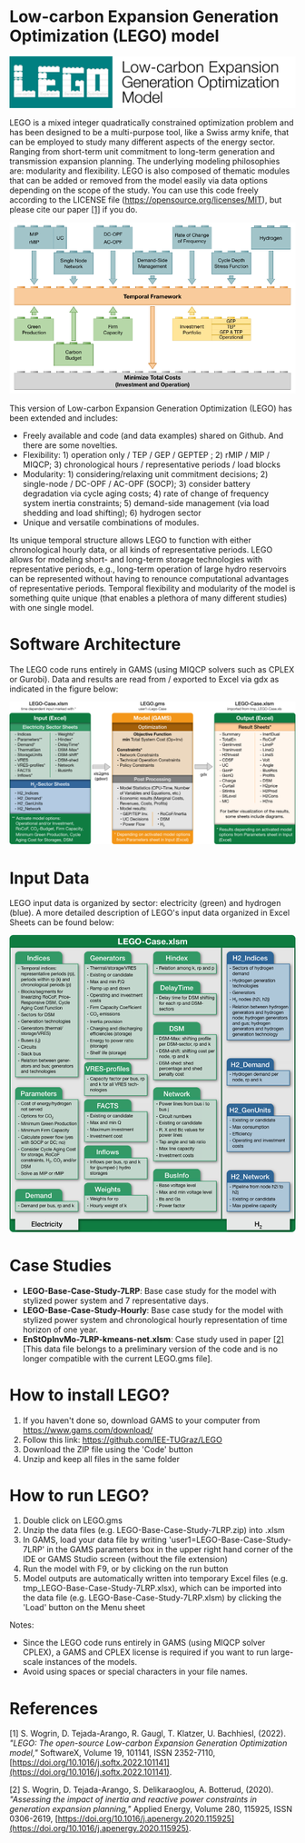 # Low-carbon Expansion Generation Optimization (LEGO) model

![LEGO's architecture.](Figures/LEGO_Logo.jpg)

LEGO is a mixed integer quadratically constrained optimization problem and has been designed to be a multi-purpose tool, like a Swiss army knife, that can be employed to study many different aspects of the energy sector. Ranging from short-term unit commitment to long-term generation and transmission expansion planning. The underlying modeling philosophies are: modularity and flexibility. LEGO is also composed of thematic modules that can be added or removed from the model easily via data options depending on the scope of the study. You can use this code freely according to the LICENSE file (https://opensource.org/licenses/MIT), but please cite our paper [[1]](https://doi.org/10.1016/j.softx.2022.101141) if you do.

![LEGO's architecture.](Figures/LEGO_Module.png)

This version of Low-carbon Expansion Generation Optimization (LEGO) has been extended and includes:
* Freely available and code (and data examples) shared on Github. And there are some novelties.
* Flexibility:  1) operation only / TEP / GEP / GEPTEP ; 2) rMIP / MIP / MIQCP; 3) chronological hours / representative periods / load blocks
* Modularity:   1) considering/relaxing unit commitment decisions; 2) single-node / DC-OPF / AC-OPF (SOCP); 3) consider battery degradation via cycle aging costs; 4) rate of change of frequency system inertia constraints; 5) demand-side management (via load shedding and load shifting); 6) hydrogen sector
* Unique and versatile combinations of modules.

Its unique temporal structure allows LEGO to function with either chronological hourly data, or all kinds of representative periods. LEGO allows for modeling short- and long-term storage technologies with representative periods, e.g., long-term operation of large hydro reservoirs can be represented without having to renounce computational advantages of representative periods. Temporal flexibility and modularity of the model is something quite unique (that enables a plethora of many different studies) with one single model.

# Software Architecture
The LEGO code runs entirely in GAMS (using MIQCP solvers such as CPLEX or Gurobi). Data and results are read from / exported to Excel via gdx as indicated in the figure below:

![LEGO's architecture.](Figures/LEGO_SoftwareArchitecture.png)

# Input Data
LEGO input data is organized by sector: electricity (green) and hydrogen (blue). A more detailed description of LEGO's input data organized in Excel Sheets can be found below:

![LEGO's architecture.](Figures/LEGO_InputSheets.png)

# Case Studies
* **LEGO-Base-Case-Study-7LRP**: Base case study for the model with stylized power system and 7 representative days.
* **LEGO-Base-Case-Study-Hourly**: Base case study for the model with stylized power system and chronological hourly representation of time horizon of one year.
* **EnStOpInvMo-7LRP-kmeans-net.xlsm**: Case study used in paper [[2]](https://doi.org/10.1016/j.apenergy.2020.115925) [This data file belongs to a preliminary version of the code and is no longer compatible with the current LEGO.gms file].


# How to install LEGO?
1) If you haven't done so, download GAMS to your computer from https://www.gams.com/download/
2)	Follow this link: https://github.com/IEE-TUGraz/LEGO
3)	Download the ZIP file using the 'Code' button
4)	Unzip and keep all files in the same folder
  
# How to run LEGO?
1)	Double click on LEGO.gms
2) Unzip the data files (e.g. LEGO-Base-Case-Study-7LRP.zip) into .xlsm 
3) In GAMS, load your data file by writing 'user1=LEGO-Base-Case-Study-7LRP' in the GAMS parameters box in the upper right hand corner of the IDE or GAMS Studio screen (without the file extension)
4) Run the model with F9, or by clicking on the run button
5) Model outputs are automatically written into temporary Excel files (e.g. tmp_LEGO-Base-Case-Study-7LRP.xlsx), which can be imported into the data file (e.g. LEGO-Base-Case-Study-7LRP.xlsm) by clicking the 'Load' button on the Menu sheet

Notes:
* Since the LEGO code runs entirely in GAMS (using MIQCP solver CPLEX), a GAMS and CPLEX license is required if you want to run large-scale instances of the models.
* Avoid using spaces or special characters in your file names. 

# References
[1] S. Wogrin, D. Tejada-Arango, R. Gaugl, T. Klatzer, U. Bachhiesl, (2022). *"LEGO: The open-source Low-carbon Expansion Generation Optimization model,"* SoftwareX, Volume 19, 101141, ISSN 2352-7110, [https://doi.org/10.1016/j.softx.2022.101141](https://doi.org/10.1016/j.softx.2022.101141).

[2] S. Wogrin, D. Tejada-Arango, S. Delikaraoglou, A. Botterud, (2020). *"Assessing the impact of inertia and reactive power constraints in generation expansion planning,"* Applied Energy, Volume 280, 115925, ISSN 0306-2619, [https://doi.org/10.1016/j.apenergy.2020.115925](https://doi.org/10.1016/j.apenergy.2020.115925).
